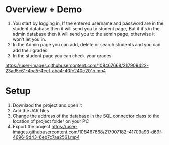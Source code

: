 # Overview + Demo
1. You start by logging in, If the entered username and password are in the student database then it will send you to student page, But if it's in the admin database then it will send you to the admin page, otherwise it won't let you in.
2. In the Admin page you can add, delete or search students and you can add their grades.
3. In the student page you can check your grades.

<https://user-images.githubusercontent.com/108467668/217909422-23ad5c61-4ba5-4cef-aba4-40fc240c201b.mp4>



# Setup
1. Downlaod the project and open it
2. Add the JAR files
3. Change the address of the database in the SQL connector class to the location of project folder on your PC
4. Export the project
<https://user-images.githubusercontent.com/108467668/217907182-41709a93-d69f-4696-9d43-6eb7c7aa2561.mp4>
